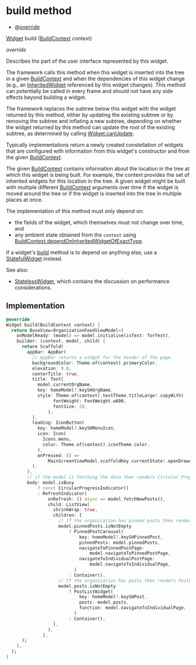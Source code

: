 


# build method







- @[override](https://api.flutter.dev/flutter/dart-core/override-constant.html)

[Widget](https://api.flutter.dev/flutter/widgets/Widget-class.html) build
([BuildContext](https://api.flutter.dev/flutter/widgets/BuildContext-class.html) context)

_<span class="feature">override</span>_



<p>Describes the part of the user interface represented by this widget.</p>
<p>The framework calls this method when this widget is inserted into the tree
in a given <a href="https://api.flutter.dev/flutter/widgets/BuildContext-class.html">BuildContext</a> and when the dependencies of this widget change
(e.g., an <a href="https://api.flutter.dev/flutter/widgets/InheritedWidget-class.html">InheritedWidget</a> referenced by this widget changes). This
method can potentially be called in every frame and should not have any side
effects beyond building a widget.</p>
<p>The framework replaces the subtree below this widget with the widget
returned by this method, either by updating the existing subtree or by
removing the subtree and inflating a new subtree, depending on whether the
widget returned by this method can update the root of the existing
subtree, as determined by calling <a href="https://api.flutter.dev/flutter/widgets/Widget/canUpdate.html">Widget.canUpdate</a>.</p>
<p>Typically implementations return a newly created constellation of widgets
that are configured with information from this widget's constructor and
from the given <a href="https://api.flutter.dev/flutter/widgets/BuildContext-class.html">BuildContext</a>.</p>
<p>The given <a href="https://api.flutter.dev/flutter/widgets/BuildContext-class.html">BuildContext</a> contains information about the location in the
tree at which this widget is being built. For example, the context
provides the set of inherited widgets for this location in the tree. A
given widget might be built with multiple different <a href="https://api.flutter.dev/flutter/widgets/BuildContext-class.html">BuildContext</a>
arguments over time if the widget is moved around the tree or if the
widget is inserted into the tree in multiple places at once.</p>
<p>The implementation of this method must only depend on:</p>
<ul>
<li>the fields of the widget, which themselves must not change over time,
and</li>
<li>any ambient state obtained from the <code>context</code> using
<a href="https://api.flutter.dev/flutter/widgets/BuildContext/dependOnInheritedWidgetOfExactType.html">BuildContext.dependOnInheritedWidgetOfExactType</a>.</li>
</ul>
<p>If a widget's <a href="../../views_after_auth_screens_feed_organization_feed/OrganizationFeed/build.md">build</a> method is to depend on anything else, use a
<a href="https://api.flutter.dev/flutter/widgets/StatefulWidget-class.html">StatefulWidget</a> instead.</p>
<p>See also:</p>
<ul>
<li><a href="https://api.flutter.dev/flutter/widgets/StatelessWidget-class.html">StatelessWidget</a>, which contains the discussion on performance considerations.</li>
</ul>



## Implementation

```dart
@override
Widget build(BuildContext context) {
  return BaseView<OrganizationFeedViewModel>(
    onModelReady: (model) => model.initialise(isTest: forTest),
    builder: (context, model, child) {
      return Scaffold(
        appBar: AppBar(
          // AppBar returns a widget for the header of the page.
          backgroundColor: Theme.of(context).primaryColor,
          elevation: 0.0,
          centerTitle: true,
          title: Text(
            model.currentOrgName,
            key: homeModel?.keySHOrgName,
            style: Theme.of(context).textTheme.titleLarge!.copyWith(
                  fontWeight: FontWeight.w600,
                  fontSize: 20,
                ),
          ),
          leading: IconButton(
            key: homeModel?.keySHMenuIcon,
            icon: Icon(
              Icons.menu,
              color: Theme.of(context).iconTheme.color,
            ),
            onPressed: () =>
                MainScreenViewModel.scaffoldKey.currentState!.openDrawer(),
          ),
        ),
        // if the model is fetching the data then renders Circular Progress Indicator else renders the result.
        body: model.isBusy
            ? const CircularProgressIndicator()
            : RefreshIndicator(
                onRefresh: () async => model.fetchNewPosts(),
                child: ListView(
                  shrinkWrap: true,
                  children: [
                    // If the organization has pinned posts then renders PinnedPostCarousel widget else Container.
                    model.pinnedPosts.isNotEmpty
                        ? PinnedPostCarousel(
                            key: homeModel?.keySHPinnedPost,
                            pinnedPosts: model.pinnedPosts,
                            navigateToPinnedPostPage:
                                model.navigateToPinnedPostPage,
                            navigateToIndividualPostPage:
                                model.navigateToIndividualPage,
                          )
                        : Container(),
                    // If the organization has posts then renders PostListWidget widget else Container.
                    model.posts.isNotEmpty
                        ? PostListWidget(
                            key: homeModel?.keySHPost,
                            posts: model.posts,
                            function: model.navigateToIndividualPage,
                          )
                        : Container(),
                  ],
                ),
              ),
      );
    },
  );
}
```







